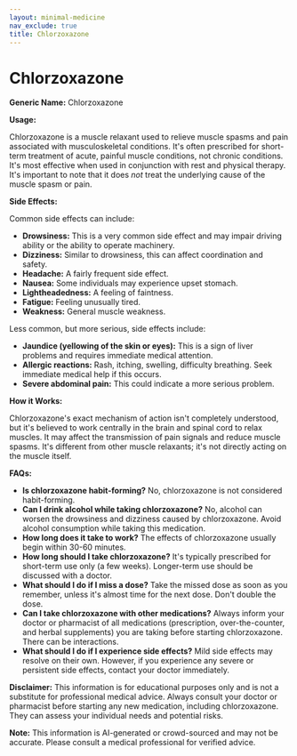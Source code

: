 ```yaml
---
layout: minimal-medicine
nav_exclude: true
title: Chlorzoxazone
---
```


# Chlorzoxazone

**Generic Name:** Chlorzoxazone

**Usage:**

Chlorzoxazone is a muscle relaxant used to relieve muscle spasms and pain associated with musculoskeletal conditions. It's often prescribed for short-term treatment of acute, painful muscle conditions, not chronic conditions.  It's most effective when used in conjunction with rest and physical therapy.  It's important to note that it does *not* treat the underlying cause of the muscle spasm or pain.

**Side Effects:**

Common side effects can include:

* **Drowsiness:** This is a very common side effect and may impair driving ability or the ability to operate machinery.
* **Dizziness:**  Similar to drowsiness, this can affect coordination and safety.
* **Headache:**  A fairly frequent side effect.
* **Nausea:**  Some individuals may experience upset stomach.
* **Lightheadedness:** A feeling of faintness.
* **Fatigue:**  Feeling unusually tired.
* **Weakness:** General muscle weakness.

Less common, but more serious, side effects include:

* **Jaundice (yellowing of the skin or eyes):** This is a sign of liver problems and requires immediate medical attention.
* **Allergic reactions:**  Rash, itching, swelling, difficulty breathing.  Seek immediate medical help if this occurs.
* **Severe abdominal pain:**  This could indicate a more serious problem.


**How it Works:**

Chlorzoxazone's exact mechanism of action isn't completely understood, but it's believed to work centrally in the brain and spinal cord to relax muscles. It may affect the transmission of pain signals and reduce muscle spasms.  It's different from other muscle relaxants; it's not directly acting on the muscle itself.


**FAQs:**

* **Is chlorzoxazone habit-forming?** No, chlorzoxazone is not considered habit-forming.
* **Can I drink alcohol while taking chlorzoxazone?**  No, alcohol can worsen the drowsiness and dizziness caused by chlorzoxazone.  Avoid alcohol consumption while taking this medication.
* **How long does it take to work?** The effects of chlorzoxazone usually begin within 30-60 minutes.
* **How long should I take chlorzoxazone?**  It's typically prescribed for short-term use only (a few weeks).  Longer-term use should be discussed with a doctor.
* **What should I do if I miss a dose?** Take the missed dose as soon as you remember, unless it's almost time for the next dose.  Don't double the dose.
* **Can I take chlorzoxazone with other medications?**  Always inform your doctor or pharmacist of all medications (prescription, over-the-counter, and herbal supplements) you are taking before starting chlorzoxazone.  There can be interactions.
* **What should I do if I experience side effects?**  Mild side effects may resolve on their own. However, if you experience any severe or persistent side effects, contact your doctor immediately.


**Disclaimer:** This information is for educational purposes only and is not a substitute for professional medical advice. Always consult your doctor or pharmacist before starting any new medication, including chlorzoxazone.  They can assess your individual needs and potential risks.


**Note:** This information is AI-generated or crowd-sourced and may not be accurate. Please consult a medical professional for verified advice.